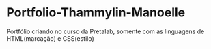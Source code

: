 # Portfolio-Thammylin-Manoelle
Portfólio criando no curso da Pretalab, somente com as linguagens de HTML(marcação) e CSS(estilo)
